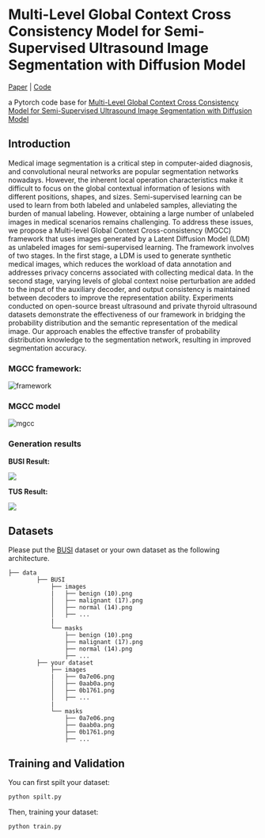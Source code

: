 # Multi-Level Global Context Cross Consistency Model for Semi-Supervised Ultrasound Image Segmentation with Diffusion Model

[Paper](https://arxiv.org/abs/2210.13012) | [Code](https://github.com/FengheTan9/Multi-Level_Global_Context_Cross_Consistency)

a Pytorch code base for [Multi-Level Global Context Cross Consistency Model for Semi-Supervised Ultrasound Image Segmentation with Diffusion Model](https://arxiv.org/abs/2210.13012)

## Introduction
Medical image segmentation is a critical step in computer-aided diagnosis, and convolutional neural networks are popular segmentation networks nowadays. However, the inherent local operation characteristics make it difficult to focus on the global contextual information of lesions with different positions, shapes, and sizes. Semi-supervised learning can be used to learn from both labeled and unlabeled samples, alleviating the burden of manual labeling. However, obtaining a large number of unlabeled images in medical scenarios remains challenging. To address these issues, we propose a Multi-level Global Context Cross-consistency (MGCC) framework that uses images generated by a Latent Diffusion Model (LDM) as unlabeled images for semi-supervised learning. The framework involves of two stages. In the first stage, a LDM is used to generate synthetic medical images, which reduces the workload of data annotation and addresses privacy concerns associated with collecting medical data. In the second stage, varying levels of global context noise perturbation are added to the input of the auxiliary decoder, and output consistency is maintained between decoders to improve the representation ability. Experiments conducted on open-source breast ultrasound and private thyroid ultrasound datasets demonstrate the effectiveness of our framework in bridging the probability distribution and the semantic representation of the medical image. Our approach enables the effective transfer of probability distribution knowledge to the segmentation network, resulting in improved segmentation accuracy.

### MGCC framework:

![framework](imgs/framework.png)

### MGCC model

![mgcc](imgs/MGCC.png)

### **Generation results**

**BUSI Result:**

<img src="imgs/gen_bus.png">  

**TUS Result:**

<img src="imgs/gen_tus.png"/>



## Datasets

Please put the [BUSI](https://www.kaggle.com/aryashah2k/breast-ultrasound-images-dataset) dataset or your own dataset as the following architecture. 
```
├── data
        ├── BUSI
            ├── images
            |   ├── benign (10).png
            │   ├── malignant (17).png
            │   ├── normal (14).png
            │   ├── ...
            |
            └── masks
                ├── benign (10).png
                ├── malignant (17).png
                ├── normal (14).png
                ├── ...
        ├── your dataset
            ├── images
            |   ├── 0a7e06.png
            │   ├── 0aab0a.png
            │   ├── 0b1761.png
            │   ├── ...
            |
            └── masks
                ├── 0a7e06.png
                ├── 0aab0a.png
                ├── 0b1761.png
                ├── ...
```


## Training and Validation


You can first spilt your dataset:

```python
python spilt.py
```

Then, training your dataset:

```python
python train.py
```

[//]: # (## Citation)

[//]: # ()
[//]: # (If you use our code, please cite our paper:)

[//]: # (```tex)

[//]: # (@article{tang2023multilevel,)

[//]: # (  title={Multi-Level Global Context Cross Consistency Model for Semi-Supervised Ultrasound Image Segmentation with Diffusion Model},)

[//]: # (  author={Fenghe Tang and Jianrui Ding and Lingtao Wang and Min Xian and Chunping Ning},)

[//]: # (  journal={arXiv preprint arXiv:2305.09447},)

[//]: # (  year={2023})

[//]: # (})

[//]: # (```)

